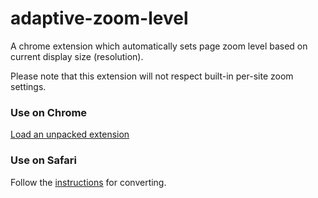 # adaptive-zoom-level
A chrome extension which automatically sets page zoom level based on current display size (resolution).

Please note that this extension will not respect built-in per-site zoom settings.

### Use on Chrome
[Load an unpacked extension](https://developer.chrome.com/docs/extensions/get-started/tutorial/hello-world#load-unpacked)

### Use on Safari
Follow the [instructions](https://developer.apple.com/documentation/safariservices/safari_web_extensions/converting_a_web_extension_for_safari) for converting.
